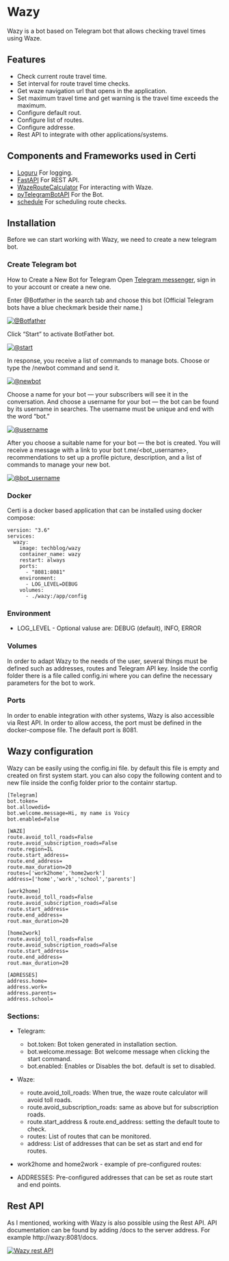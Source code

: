 # Wazy
Wazy is a bot based on Telegram bot that allows checking travel times using Waze.


## Features
- Check current route travel time.
- Set interval for route travel time checks.
- Get waze navigation url that opens in the application.
- Set maximum travel time and get warning is the travel time exceeds the maximum.
- Configure default rout.
- Configure list of routes.
- Configure addresse.
- Rest API to integrate with other applications/systems.


## Components and Frameworks used in Certi
* [Loguru](https://pypi.org/project/loguru/) For logging.
* [FastAPI](https://github.com/tiangolo/fastapi) For REST API.
* [WazeRouteCalculator](https://github.com/kovacsbalu/WazeRouteCalculator) For interacting with Waze.
* [pyTelegramBotAPI](https://pypi.org/project/pyTelegramBotAPI/) For the Bot.
* [schedule](https://pypi.org/project/schedule/) For scheduling route checks.


## Installation
Before we can start working with Wazy, we need to create a new telegram bot. 

### Create Telegram bot
How to Create a New Bot for Telegram
Open [Telegram messenger](https://web.telegram.org/), sign in to your account or create a new one.

 Enter @Botfather in the search tab and choose this bot (Official Telegram bots have a blue checkmark beside their name.)

[![@Botfather](https://github.com/t0mer/voicy/blob/main/screenshots/scr1-min.png?raw=true "@Botfather")](https://github.com/t0mer/voicy/blob/main/screenshots/scr1-min.png?raw=true "@Botfather")

Click “Start” to activate BotFather bot.

[![@start](https://github.com/t0mer/voicy/blob/main/screenshots/scr2-min.png?raw=true "@start")](https://github.com/t0mer/voicy/blob/main/screenshots/scr1-min.png?raw=true "@start")

In response, you receive a list of commands to manage bots.
Choose or type the /newbot command and send it.

[![@newbot](https://github.com/t0mer/voicy/blob/main/screenshots/scr3-min.png?raw=true "@newbot")](https://github.com/t0mer/voicy/blob/main/screenshots/scr3-min.png?raw=true "@newbot")


Choose a name for your bot — your subscribers will see it in the conversation. And choose a username for your bot — the bot can be found by its username in searches. The username must be unique and end with the word “bot.”

[![@username](https://github.com/t0mer/voicy/blob/main/screenshots/scr4-min.png?raw=true "@username")](https://github.com/t0mer/voicy/blob/main/screenshots/scr4-min.png?raw=true "@username")


After you choose a suitable name for your bot — the bot is created. You will receive a message with a link to your bot t.me/<bot_username>, recommendations to set up a profile picture, description, and a list of commands to manage your new bot.

[![@bot_username](https://github.com/t0mer/voicy/blob/main/screenshots/scr5-min.png?raw=true "@bot_username")](https://github.com/t0mer/voicy/blob/main/screenshots/scr5-min.png?raw=true "@bot_username")



### Docker

Certi is a docker based application that can be installed using docker compose:
```
version: "3.6"
services:
  wazy:
    image: techblog/wazy
    container_name: wazy
    restart: always
    ports:
      - "8081:8081"
    environment:
      - LOG_LEVEL=DEBUG
    volumes:
      - ./wazy:/app/config
```

### Environment
* LOG_LEVEL - Optional valuse are: DEBUG (default), INFO, ERROR

### Volumes
In order to adapt Wazy to the needs of the user, several things must be defined such as addresses, routes and Telegram API key. Inside the config folder there is a file called config.ini where you can define the necessary parameters for the bot to work.

### Ports
In order to enable integration with other systems, Wazy is also accessible via Rest API. In order to allow access, the port must be defined in the docker-compose file. The default port is 8081.


## Wazy configuration
Wazy can be easily using the config.ini file. by default this file is empty and created on first system start. you can also copy the following content and to new file inside the config folder prior to the containr startup.

```
[Telegram]
bot.token=
bot.allowedid=
bot.welcome.message=Hi, my name is Voicy
bot.enabled=False

[WAZE]
route.avoid_toll_roads=False
route.avoid_subscription_roads=False
route.region=IL
route.start_address=
route.end_address=
route.max_duration=20
routes=['work2home','home2work']
address=['home','work','school','parents']

[work2home]
route.avoid_toll_roads=False
route.avoid_subscription_roads=False
route.start_address=
route.end_address=
rout.max_duration=20

[home2work]
route.avoid_toll_roads=False
route.avoid_subscription_roads=False
route.start_address=
route.end_address=
rout.max_duration=20

[ADRESSES]
address.home=
address.work=
address.parents=
address.school=
```

### Sections:
* Telegram:
    * bot.token: Bot token generated in installation section.
    * bot.welcome.message: Bot welcome message when clicking the start command.
    * bot.enabled: Enables or Disables the bot. default is set to disabled.

* Waze:
    * route.avoid_toll_roads: When true, the waze route calculator will avoid toll roads.
    * route.avoid_subscription_roads: same as above but for subscription roads.
    * route.start_address & route.end_address: setting the default toute to check.
    * routes: List of routes that can be monitored.
    * address: List of addresses that can be set as start and end for routes.

* work2home and home2work - example of pre-configured routes:
* ADDRESSES: Pre-configured addresses that can be set as route start and end points.

## Rest API
As I mentioned, working with Wazy is also possible using the Rest API. API documentation can be found by adding /docs to the server address. For example http://wazy:8081/docs.

[![Wazy rest API](https://github.com/t0mer/Wazy/blob/main/screenshots/wazy.png?raw=true "Wazy rest API")](https://github.com/t0mer/Wazy/blob/main/screenshots/wazy.png?raw=true "Wazy rest API")



